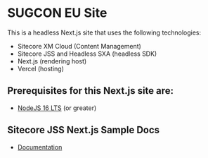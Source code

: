 # SUGCON EU Site
This is a headless Next.js site that uses the following technologies:
- Sitecore XM Cloud (Content Management)
- Sitecore JSS and Headless SXA (headless SDK)
- Next.js (rendering host)
- Vercel (hosting)

## Prerequisites for this Next.js site are:
- [NodeJS 16 LTS](https://nodejs.org/en/download/) (or greater)

## Sitecore JSS Next.js Sample Docs
* [Documentation](https://doc.sitecore.com/xp/en/developers/hd/latest/sitecore-headless-development/sitecore-javascript-rendering-sdk--jss--for-next-js.html)